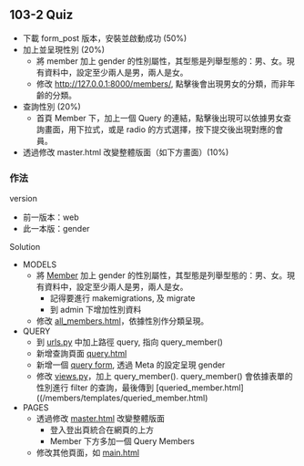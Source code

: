 ## 103-2 Quiz

* 下載 form_post 版本，安裝並啟動成功 (50%)
* 加上並呈現性別 (20%)
  * 將 member 加上 gender 的性別屬性，其型態是列舉型態的：男、女。現有資料中，設定至少兩人是男，兩人是女。
  * 修改 http://127.0.0.1:8000/members/, 點擊後會出現男女的分類，而非年齡的分類。
* 查詢性別 (20%)
  * 首頁 Member 下，加上一個 Query 的連結，點擊後出現可以依據男女查詢畫面，用下拉式，或是 radio 的方式選擇，按下提交後出現對應的會員。
* 透過修改 master.html 改變整體版面（如下方畫面）(10%)

### 作法

version
* 前一版本：web
* 此一本版：gender

Solution
* MODELS
  * 將 [Member](/members/models.py) 加上 gender 的性別屬性，其型態是列舉型態的：男、女。現有資料中，設定至少兩人是男，兩人是女。
    * 記得要進行 makemigrations, 及 migrate
    * 到 admin 下增加性別資料
  * 修改 [all_members.html](/members/templates/all_members.html)，依據性別作分類呈現。
* QUERY
  * 到 [urls.py](/members/urls.py) 中加上路徑 query, 指向 query_member()
  * 新增查詢頁面 [query.html](/members/templates/query_member.html)
  * 新增一個 [query form](/members/forms.py), 透過 Meta 的設定呈現 gender
  * 修改 [views.py](/members/views.py)，加上 query_member(). query_member() 會依據表單的性別進行 filter 的查詢，最後傳到 [queried_member.html]((/members/templates/queried_member.html)
* PAGES
  * 透過修改 [master.html](/members/templates/master.html) 改變整體版面
    * 登入登出頁統合在網頁的上方
    * Member 下方多加一個 Query Members
  * 修改其他頁面，如 [main.html](/members/templates/main.html)  